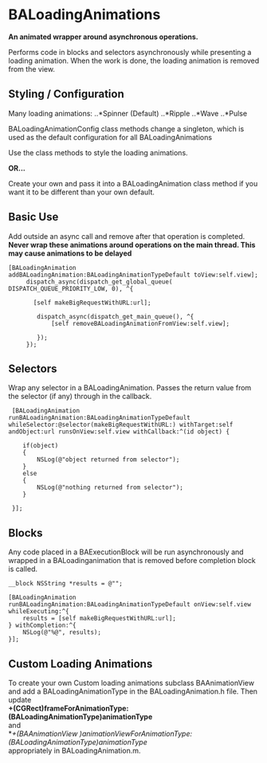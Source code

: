 BALoadingAnimations
======

**An animated wrapper around asynchronous operations.**

Performs code in blocks and selectors asynchronously while presenting a loading animation.
When the work is done, the loading animation is removed from the view.

Styling / Configuration
--------------

Many loading animations:
..*Spinner (Default)
..*Ripple
..*Wave
..*Pulse

BALoadingAnimationConfig class methods change a singleton, which is used as the default configuration for all BALoadingAnimations

Use the  class methods to style the loading animations.

**OR...**

Create your own and pass it into a BALoadingAnimation class method if you want it to be different than your own default.

Basic Use
-----------

Add outside an async call and remove after that operation is completed.
**Never wrap these animations around operations on the main thread. This may cause animations to be delayed**

    [BALoadingAnimation addBALoadingAnimation:BALoadingAnimationTypeDefault toView:self.view];
         dispatch_async(dispatch_get_global_queue( DISPATCH_QUEUE_PRIORITY_LOW, 0), ^{
     
           [self makeBigRequestWithURL:url];
     
            dispatch_async(dispatch_get_main_queue(), ^{
                [self removeBALoadingAnimationFromView:self.view];
     
            });
         });


Selectors
----------
Wrap any selector in a BALoadingAnimation. Passes the return value from the selector (if any) through in the callback.

     [BALoadingAnimation runBALoadingAnimation:BALoadingAnimationTypeDefault whileSelector:@selector(makeBigRequestWithURL:) withTarget:self andObject:url runsOnView:self.view withCallback:^(id object) {
     	
     	if(object)
     	{
     		NSLog(@"object returned from selector");
     	}
     	else 
     	{
     		NSLog(@"nothing returned from selector");
     	}

     }];

Blocks
--------

Any code placed in a BAExecutionBlock will be run asynchronously and wrapped in a BALoadinganimation that is removed before completion block is called. 

    __block NSString *results = @"";
    
    [BALoadingAnimation runBALoadingAnimation:BALoadingAnimationTypeDefault onView:self.view whileExecuting:^{
        results = [self makeBigRequestWithURL:url];
    } withCompletion:^{
        NSLog(@"%@", results);
    }];


Custom Loading Animations
----------------

To create your own Custom loading animations subclass BAAnimationView and add a BALoadingAnimationType in the BALoadingAnimation.h file. Then update     
**+(CGRect)frameForAnimationType:(BALoadingAnimationType)animationType**    
and    
**+(BAAnimationView *)animationViewForAnimationType:(BALoadingAnimationType)animationType**    
appropriately in BALoadingAnimation.m.  




